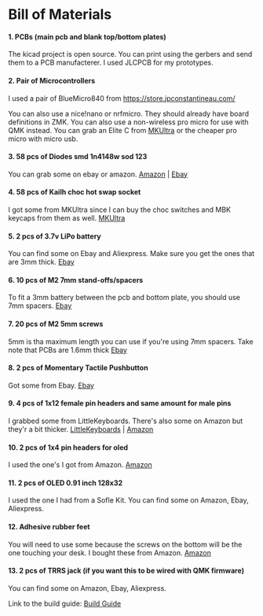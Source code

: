 # Bill of Materials

#### 1. PCBs (main pcb and blank top/bottom plates)

The kicad project is open source. You can print using the gerbers and send them to a PCB manufacterer. I used JLCPCB for my prototypes.

#### 2. Pair of Microcontrollers

I used a pair of BlueMicro840 from https://store.jpconstantineau.com/

You can also use a nice!nano or nrfmicro. They should already have board definitions in ZMK. You can also use a non-wireless pro micro for use with QMK instead. You can grab an Elite C from [MKUltra](https://mkultra.click/elite-c-v4/) or the cheaper pro micro with micro usb.

#### 3. 58 pcs of Diodes smd 1n4148w sod 123

You can grab some on ebay or amazon. [Amazon](https://www.amazon.com/gp/product/B079KJX5J9) | [Ebay](https://www.ebay.com/itm/293687783598)
#### 4. 58 pcs of Kailh choc hot swap socket

I got some from MKUltra since I can buy the choc switches and MBK keycaps from them as well. [MKUltra](https://mkultra.click/kailh-hotswap-sockets)

#### 5. 2 pcs of 3.7v LiPo battery

You can find some on Ebay and Aliexpress. Make sure you get the ones that are 3mm thick. [Ebay](https://www.ebay.com/itm/224159433635)
#### 6. 10 pcs of M2 7mm stand-offs/spacers

To fit a 3mm battery between the pcb and bottom plate, you should use 7mm spacers. [Ebay](https://www.ebay.com/itm/174331139173)

#### 7. 20 pcs of M2 5mm screws 

5mm is tha maximum length you can use if you're using 7mm spacers. Take note that PCBs are 1.6mm thick [Ebay](https://www.ebay.com/itm/174466711363)

#### 8. 2 pcs of Momentary Tactile Pushbutton

Got some from Ebay. [Ebay](https://www.ebay.com/itm/254595728722)
#### 9. 4 pcs of 1x12 female pin headers and same amount for male pins

I grabbed some from LittleKeyboards. There's also some on Amazon but they'r a bit thicker. [LittleKeyboards](https://www.littlekeyboards.com/products/mill-max-ultra-low-profile-sockets?variant=39323794800707) | [Amazon](https://www.amazon.com/gp/product/B07BS126FK)
#### 10. 2 pcs of 1x4 pin headers for oled

I used the one's I got from Amazon. [Amazon](https://www.amazon.com/gp/product/B07BS126FK)

#### 11. 2 pcs of OLED 0.91 inch 128x32

I used the one I had from a Sofle Kit. You can find some on Amazon, Ebay, Aliexpress.

#### 12. Adhesive rubber feet

You will need to use some because the screws on the bottom will be the one touching your desk. I bought these from Amazon. [Amazon](https://www.amazon.com/gp/product/B07XXJZQMS)

#### 13. 2 pcs of TRRS jack (if you want this to be wired with QMK firmware)

You can find some on Amazon, Ebay, Aliexpress.

Link to the build guide:
[Build Guide](buildguide.md)